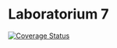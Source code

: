 # Laboratorium 7

[![Coverage Status](https://coveralls.io/repos/github/TestowanieAutomatyczneUG/laboratorium-7-maciejSzcz/badge.svg)](https://coveralls.io/github/TestowanieAutomatyczneUG/laboratorium-7-maciejSzcz)